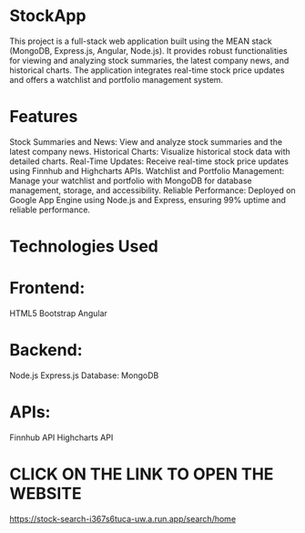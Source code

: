 # StockApp

This project is a full-stack web application built using the MEAN stack (MongoDB, Express.js, Angular, Node.js). It provides robust functionalities for viewing and analyzing stock summaries, the latest company news, and historical charts. The application integrates real-time stock price updates and offers a watchlist and portfolio management system.

# Features
Stock Summaries and News: View and analyze stock summaries and the latest company news.
Historical Charts: Visualize historical stock data with detailed charts.
Real-Time Updates: Receive real-time stock price updates using Finnhub and Highcharts APIs.
Watchlist and Portfolio Management: Manage your watchlist and portfolio with MongoDB for database management, storage, and accessibility.
Reliable Performance: Deployed on Google App Engine using Node.js and Express, ensuring 99% uptime and reliable performance.

# Technologies Used

# Frontend:
HTML5
Bootstrap
Angular

# Backend:
Node.js
Express.js
Database:
MongoDB

# APIs:
Finnhub API
Highcharts API

# CLICK ON THE LINK TO OPEN THE WEBSITE
https://stock-search-i367s6tuca-uw.a.run.app/search/home
